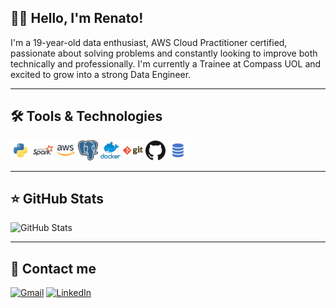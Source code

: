 ## 👨‍💻 Hello, I'm Renato!

I'm a 19-year-old data enthusiast, AWS Cloud Practitioner certified, passionate about solving problems and constantly looking to improve both technically and professionally. I'm currently a Trainee at Compass UOL and excited to grow into a strong Data Engineer.

---

## 🛠️ Tools & Technologies

<code><img height="32" src="https://raw.githubusercontent.com/github/explore/main/topics/python/python.png" alt="Python"/></code>
<code><img height="32" src="https://raw.githubusercontent.com/github/explore/refs/heads/main/topics/spark/spark.png" alt="PySpark"/></code>
<code><img height="32" src="https://raw.githubusercontent.com/github/explore/main/topics/aws/aws.png" alt="AWS"/></code>
<code><img height="32" src="https://raw.githubusercontent.com/github/explore/main/topics/postgresql/postgresql.png" alt="PostgreSQL"/></code>
<code><img height="32" src="https://raw.githubusercontent.com/github/explore/main/topics/docker/docker.png" alt="Docker"/></code>
<code><img height="32" src="https://raw.githubusercontent.com/github/explore/main/topics/git/git.png" alt="Git"/></code>
<code><img height="32" src="https://raw.githubusercontent.com/github/explore/main/topics/github/github.png" alt="GitHub"/></code>
<code><img height="32" src="https://raw.githubusercontent.com/github/explore/main/topics/sql/sql.png" alt="SQL"/></code>


---

## ⭐ GitHub Stats

![GitHub Stats](https://github-readme-stats.vercel.app/api?username=rodrigues-renato&show_icons=true)

---

## 🤝 Contact me
<p align="left">
  <a href="mailto:renatinho.rodrigues.si@gmail.com" title="Gmail">
  <img src="https://img.shields.io/badge/Gmail-D14836?logo=gmail&logoColor=white)" alt="Gmail"/></a>
  <a href="https://www.linkedin.com/in/renato-rodrigues-developer/" title="LinkedIn">
  <img src="https://custom-icon-badges.demolab.com/badge/LinkedIn-0A66C2?logo=linkedin-white&logoColor=fff)" alt="LinkedIn"/></a>
</p>
